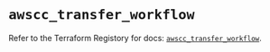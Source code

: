 # `awscc_transfer_workflow`

Refer to the Terraform Registory for docs: [`awscc_transfer_workflow`](https://registry.terraform.io/providers/hashicorp/awscc/0.70.0/docs/resources/transfer_workflow).
